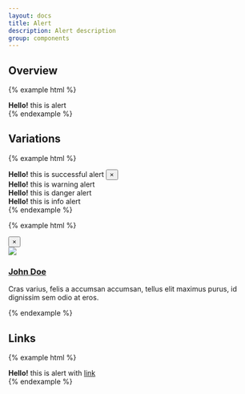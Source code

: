 ```yaml
---
layout: docs
title: Alert
description: Alert description
group: components
---
```


## Overview ##
{% example html %}
<div class="env-alert" role="alert"><strong>Hello!</strong> this is alert</div>
{% endexample %}

## Variations ##
{% example html %}
<div class="env-alert env-alert--success" role="alert">
   <strong>Hello!</strong> this is successful alert 
   <button type="button" class="env-alert__close" data-dismiss="alert" aria-label="Close">&times;</button>
</div>
<div class="env-alert env-alert--warning" role="alert"><strong>Hello!</strong> this is warning alert</div>
<div class="env-alert env-alert--danger" role="alert"><strong>Hello!</strong> this is danger alert</div>
<div class="env-alert env-alert--info" role="alert"><strong>Hello!</strong> this is info alert</div>
{% endexample %}

{% example html %}
<div class="env-alert" role="alert">
   <button type="button" class="env-alert__close" data-dismiss="alert" aria-label="Close">&times;</button>
   <article class="env-media">
      <div class="env-media__figure">
         <a href="#">
            <img class="env-image env-image--small" src="https://placehold.it/100x100.png">
         </a>
      </div>
      <div class="env-media__body">
         <h3 class="env-text">
            <a href="#">John Doe</a>
         </h3>
         <p class="env-text">
            Cras varius, felis a accumsan accumsan, tellus elit maximus purus, id dignissim sem odio at eros.
         </p>
      </div>
   </article>
</div>
{% endexample %}

## Links ##
{% example html %}
<div class="env-alert" role="alert"><strong>Hello!</strong> this is alert with <a href="#" class="env-alert__link">link</a></div>
{% endexample %}
